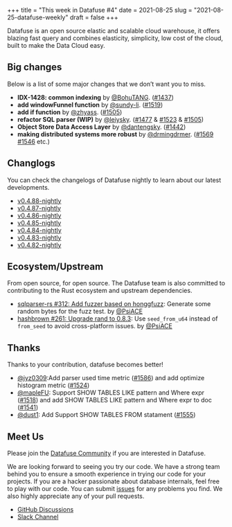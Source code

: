 +++
title = "This week in Datafuse #4"
date = 2021-08-25
slug = "2021-08-25-datafuse-weekly"
draft = false
+++

Datafuse is an open source elastic and scalable cloud warehouse, it offers blazing fast query and combines elasticity, simplicity, low cost of the cloud, built to make the Data Cloud easy.

## Big changes

Below is a list of some major changes that we don’t want you to miss.

- **IDX-1428: common indexing** by [@BohuTANG](https://github.com/BohuTANG). ([#1437](https://github.com/datafuselabs/datafuse/pull/1437))
- **add windowFunnel function** by [@sundy-li](https://github.com/sundy-li). ([#1519](https://github.com/datafuselabs/datafuse/pull/1519))
- **add if function** by [@zhyass](https://github.com/zhyass). ([#1505](https://github.com/datafuselabs/datafuse/pull/1505))
- **refactor SQL parser (WIP)** by [@leiysky](https://github.com/leiysky). ([#1477](https://github.com/datafuselabs/datafuse/pull/1477) & [#1523](https://github.com/datafuselabs/datafuse/pull/1523) & [#1505](https://github.com/datafuselabs/datafuse/pull/1540))
- **Object Store Data Access Layer** by [@dantengsky](https://github.com/dantengsky). ([#1442](https://github.com/datafuselabs/datafuse/pull/1442))
- **making distributed systems more robust** by [@drmingdrmer](https://github.com/drmingdrmer). ([#1569](https://github.com/datafuselabs/datafuse/pull/1569) [#1546](https://github.com/datafuselabs/datafuse/pull/1546) etc.)

## Changlogs

You can check the changelogs of Datafuse nightly to learn about our latest developments.

- [v0.4.88-nightly](https://github.com/datafuselabs/datafuse/releases/tag/v0.4.88-nightly)
- [v0.4.87-nightly](https://github.com/datafuselabs/datafuse/releases/tag/v0.4.87-nightly)
- [v0.4.86-nightly](https://github.com/datafuselabs/datafuse/releases/tag/v0.4.86-nightly)
- [v0.4.85-nightly](https://github.com/datafuselabs/datafuse/releases/tag/v0.4.85-nightly)
- [v0.4.84-nightly](https://github.com/datafuselabs/datafuse/releases/tag/v0.4.84-nightly)
- [v0.4.83-nightly](https://github.com/datafuselabs/datafuse/releases/tag/v0.4.83-nightly)
- [v0.4.82-nightly](https://github.com/datafuselabs/datafuse/releases/tag/v0.4.82-nightly)

## Ecosystem/Upstream

From open source, for open source. The Datafuse team is also committed to contributing to the Rust ecosystem and upstream dependencies.

- [sqlparser-rs #312: Add fuzzer based on honggfuzz](https://github.com/sqlparser-rs/sqlparser-rs/pull/312): Generate some random bytes for the fuzz test. by [@PsiACE](https://github.com/PsiACE/)
- [hashbrown #261: Upgrade rand to 0.8.3](https://github.com/rust-lang/hashbrown/pull/261): Use `seed_from_u64` instead of `from_seed` to avoid cross-platform issues. by [@PsiACE](https://github.com/PsiACE/)

## Thanks

Thanks to your contribution, datafuse becomes better!

- [@jyz0309](https://github.com/jyz0309):Add parser used time metric ([#1586](https://github.com/datafuselabs/datafuse/pull/1586)) and add optimize histogram metric ([#1524](https://github.com/datafuselabs/datafuse/pull/1524))
- [@mapleFU](https://github.com/mapleFU): Support SHOW TABLES LIKE pattern and Where expr ([#1518](https://github.com/datafuselabs/datafuse/pull/1518)) and add SHOW TABLES LIKE pattern and Where expr to doc ([#1541](https://github.com/datafuselabs/datafuse/pull/1541))
- [@dust1](https://github.com/dust1): Add Support SHOW TABLES FROM statament ([#1555](https://github.com/datafuselabs/datafuse/pull/1555))

## Meet Us

Please join the [Datafuse Community](https://github.com/datafuselabs/) if you are interested in Datafuse.

We are looking forward to seeing you try our code. We have a strong team behind you to ensure a smooth experience in trying our code for your projects.
If you are a hacker passionate about database internals, feel free to play with our code.
You can submit [issues](https://github.com/datafuselabs/datafuse/issues) for any problems you find. We also highly appreciate any of your pull requests.

- [GitHub Discussions](https://github.com/datafuselabs/datafuse/discussions)
- [Slack Channel](https://link.databend.rs/join-slack)
